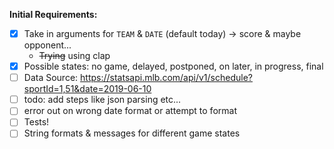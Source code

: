  **Initial Requirements:**
 
- [x]  Take in arguments for `TEAM` & `DATE` (default today) -> score & maybe opponent...
    * ~~Trying~~ using clap 
- [x]  Possible states: no game, delayed, postponed, on later, in progress, final
- [ ]  Data Source: https://statsapi.mlb.com/api/v1/schedule?sportId=1,51&date=2019-06-10
- [ ]  todo: add steps like json parsing etc...
- [ ]  error out on wrong date format or attempt to format
- [ ]  Tests! 
- [ ]  String formats & messages for different game states 
